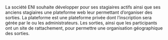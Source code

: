 La société ENI souhaite développer pour ses stagiaires actifs ainsi que ses anciens stagiaires 
une plateforme web leur permettant d’organiser des sorties. 
La plateforme est une plateforme privée dont l’inscription sera gérée par le ou les 
administrateurs. 
Les sorties, ainsi que les participants ont un site de rattachement, pour permettre une 
organisation géographique des sorties.
